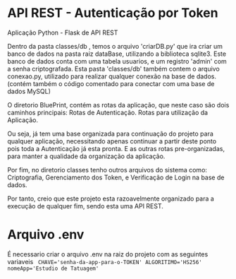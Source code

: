 # API REST - Autenticação por Token

Aplicação Python - Flask de API REST

Dentro da pasta classes/db , temos o arquivo 'criarDB.py' que ira criar um banco de dados na pasta raiz dataBase, utilizando a biblioteca sqlite3.
Este banco de dados conta com uma tabela usuarios, e um registro 'admin' com a senha criptografada.
Esta pasta 'classes/db' também contem o arquivo conexao.py, utilizado para realizar qualquer conexão na base de dados.
(contém também o código comentado para conectar com uma base de dados MySQL)

O diretorio BluePrint, contém as rotas da aplicação, que neste caso são dois caminhos principais:
    Rotas de Autenticação.
    Rotas para utilização da Aplicação.

Ou seja, já tem uma base organizada para continuação do projeto para qualquer aplicação, necessitando apenas continuar a partir deste ponto pois toda a Autenticação já esta pronta. E as outras rotas pre-organizadas, para manter a qualidade da  organização da aplicação.

Por fim, no diretorio classes tenho outros arquivos do sistema como:
Criptografia, Gerenciamento dos Token, e Verificação de Login na base de dados.

Por tanto, creio que este projeto esta razoavelmente organizado para a execução de qualquer fim, sendo esta uma API REST.

# Arquivo .env

É necessario criar o arquivo .env na raiz do projeto com as seguintes variaveis
<code>
CHAVE='senha-da-app-para-o-TOKEN'
ALGORITIMO='HS256'
nomeApp='Estudio de Tatuagem'
</code>
